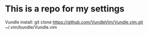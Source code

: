 # This is a repo for my settings

Vundle install:
git clone https://github.com/VundleVim/Vundle.vim.git ~/.vim/bundle/Vundle.vim

